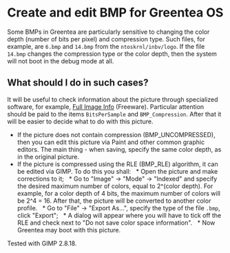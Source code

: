 # Create and edit BMP for Greentea OS

Some BMPs in Greentea are particularly sensitive to changing the color depth (number of bits per pixel) and compression type. Such files, for example, are `6.bmp` and `14.bmp` from the `ntoskrnl/inbv/logo`. If the file `14.bmp` changes the compression type or the color depth, then the system will not boot in the debug mode at all.

## What should I do in such cases?

It will be useful to check information about the picture through specialized software, for example, [Full Image Info](http://www.graphicregion.com/imageinfo.zip) (Freeware). Particular attention should be paid to the items `BitsPerSample` and `BMP_Compression`. After that it will be easier to decide what to do with this picture.

* If the picture does not contain compression (BMP_UNCOMPRESSED), then you can edit this picture via Paint and other common graphic editors. The main thing - when saving, specify the same color depth, as in the original picture.
* If the picture is compressed using the RLE (BMP_RLE) algorithm, it can be edited via GIMP. To do this you shall:
  * Open the picture and make corrections to it;
  * Go to "Image" -> "Mode" -> "Indexed" and specify the desired maximum number of colors, equal to 2^(color depth). For example, for a color depth of 4 bits, the maximum number of colors will be 2^4 = 16. After that, the picture will be converted to another color profile.
  * Go to "File" -> "Export As...", specify the type of the file `.bmp`, click "Export";
  * A dialog will appear where you will have to tick off the RLE and check next to "Do not save color space information".
  * Now Greentea may boot with this picture.

Tested with GIMP 2.8.18.
